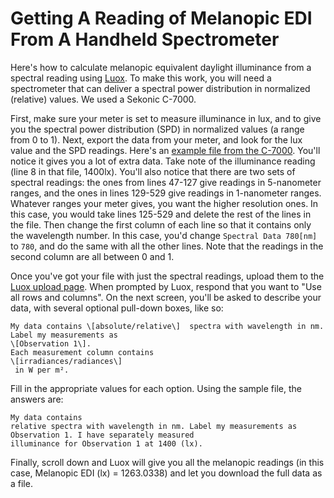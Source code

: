 # Getting A Reading of Melanopic EDI From A Handheld Spectrometer

Here's how to calculate melanopic equivalent daylight illuminance from a spectral reading using [Luox](https://luox.app/). To make this work, you will need a spectrometer that can deliver a spectral power distribution in normalized (relative) values. We used a Sekonic C-7000. 

First, make sure your meter is set to measure illuminance in lux, and to give you the spectral power distribution (SPD) in normalized values (a range from 0 to 1). Next, export the data from your meter, and look for the lux value and the SPD readings. Here's an [example file from the C-7000](SPD_001_02°_5791K.csv). You'll notice it gives you a lot of extra data. Take note of the illuminance reading (line 8 in that file, 1400lx). You'll also notice that there are two sets of spectral readings: the ones from lines 47-127 give readings in 5-nanometer ranges, and the ones in lines 129-529 give readings in 1-nanometer ranges. Whatever ranges your meter gives, you want the higher resolution ones. In this case, you would take lines 125-529 and delete the rest of the lines in the file. Then change the first column of each line so that it contains only the wavelength number. In this case, you'd change ``Spectral Data 780[nm]`` to ``780``, and do the same with all the other lines. Note that the readings in the second column are all between 0 and 1. 

Once you've got your file with just the spectral readings, upload them to the [Luox upload page](https://luox.app/upload). When prompted by Luox, respond that you want to "Use all rows and columns". On the next screen, you'll be asked to describe your data, with several optional pull-down boxes, like so:
````
My data contains \[absolute/relative\]  spectra with wavelength in nm. Label my measurements as 
\[Observation 1\].
Each measurement column contains 
\[irradiances/radiances\]
 in W per m².
 ````

Fill in the appropriate values for each option. Using the sample file, the answers are:
````
My data contains 
relative spectra with wavelength in nm. Label my measurements as Observation 1. I have separately measured 
illuminance for Observation 1 at 1400 (lx).
 ````

Finally, scroll down and Luox will give you all the melanopic readings (in this case, Melanopic EDI (lx) = 1263.0338) and let you download the full data as a file.
